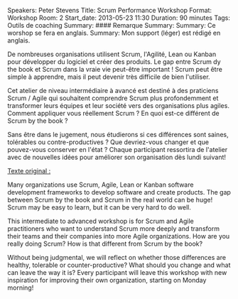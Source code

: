 Speakers: Peter Stevens
Title: Scrum Performance Workshop
Format: Workshop
Room: 2
Start_date: 2013-05-23 11:30
Duration: 90 minutes
Tags: Outils de coaching
Summary: #### Remarque
Summary: 
Summary: Ce worshop se fera en anglais.
Summary: Mon support (léger) est rédigé en anglais.

De nombreuses organisations utilisent Scrum, l'Agilité, Lean ou Kanban pour développer du logiciel et créer des produits.
Le gap entre Scrum dy the book et Scrum dans la vraie vie peut-être important !
Scrum peut être simple à apprendre, mais il peut devenir très difficile de bien l'utiliser.

Cet atelier de niveau intermédiaire à avancé est destiné à des praticiens Scrum / Agile qui souhaitent comprendre Scrum plus profondemment et transformer leurs équipes et leur société vers des organisations plus agiles.
Comment appliquer vous réellement Scrum ? En quoi est-ce différent de Scrum by the book ?

Sans être dans le jugement, nous étudierons si ces différences sont saines, tolérables ou contre-productives ?
Que devriez-vous changer et que pouvez-vous conserver en l'état ?
Chaque participant ressortira de l'atelier avec de nouvelles idées pour améliorer son organisation dès lundi suivant!

<u>Texte original :</u>

Many organizations use Scrum, Agile, Lean or Kanban software development frameworks to develop software and create products.
The gap between Scrum by the book and Scrum in the real world can be huge!
Scrum may be easy to learn, but it can be very hard to do well.

This intermediate to advanced workshop is for Scrum and Agile practitioners who want to understand Scrum more deeply and transform their teams and their companies into more Agile organizations.
How are you really doing Scrum? How is that different from Scrum by the book?

Without being judgmental, we will reflect on whether those differences are healthy, tolerable or counter-productive?
What should you change and what can leave the way it is?
Every participant will leave this workshop with new inspiration for improving their own organization, starting on Monday morning!

